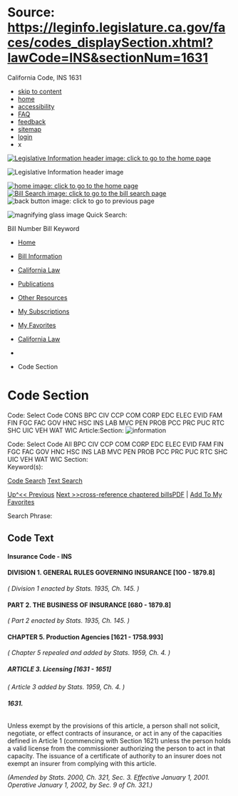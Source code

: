 # Source: https://leginfo.legislature.ca.gov/faces/codes_displaySection.xhtml?lawCode=INS&sectionNum=1631

California Code, INS 1631

* [skip to content](#content_anchor)
* [home](#)
* [accessibility](#)
* [FAQ](#)
* [feedback](#)
* [sitemap](#)
* [login](#)
* x

[![Legislative Information header image: click to go to the home page](/resources/images/header_img.png)](#)

![Legislative Information header image](/resources/images/calegis_header_mobile.png)

[![home image: click to go to the home page](/resources/images/header_img_mobile_02.png)](#)[![Bill Search image: click to go to the bill search page](/resources/images/header_img_mobile_025.png)](#)
![back button image: click to go to previous page](/resources/images/header_img_mobile_03.png)

![magnifying glass image](/resources/images/mag_glass.png) Quick Search:

Bill Number
Bill Keyword

* [Home](#)
* [Bill Information](#)
* [California Law](#)
* [Publications](#)
* [Other Resources](#)
* [My Subscriptions](#)
* [My Favorites](#)

* [California Law](/faces/codes.xhtml)
  >>
* >>
* Code Section

# Code Section

Code: Select Code
CONS
BPC
CIV
CCP
COM
CORP
EDC
ELEC
EVID
FAM
FIN
FGC
FAC
GOV
HNC
HSC
INS
LAB
MVC
PEN
PROB
PCC
PRC
PUC
RTC
SHC
UIC
VEH
WAT
WIC
Article:Section:
![information](/resources/images/info_popup.gif)

Code: Select Code
All
BPC
CIV
CCP
COM
CORP
EDC
ELEC
EVID
FAM
FIN
FGC
FAC
GOV
HNC
HSC
INS
LAB
MVC
PEN
PROB
PCC
PRC
PUC
RTC
SHC
UIC
VEH
WAT
WIC
Section:   
Keyword(s):

[Code Search](#)
[Text Search](#)

[Up^](#)[<< Previous](#) [Next >>](#)[cross-reference chaptered bills](#)[PDF](#) | [Add To My Favorites](#)

Search Phrase:

## Code Text

#### **Insurance Code - INS**

#### **DIVISION 1. GENERAL RULES GOVERNING INSURANCE [100 - 1879.8]**

*( Division 1 enacted by Stats. 1935, Ch. 145. )*

#### **PART 2. THE BUSINESS OF INSURANCE [680 - 1879.8]**

*( Part 2 enacted by Stats. 1935, Ch. 145. )*

#### **CHAPTER 5. Production Agencies [1621 - 1758.993]**

*( Chapter 5 repealed and added by Stats. 1959, Ch. 4. )*

  

##### **ARTICLE 3. Licensing [1631 - 1651]**

*( Article 3 added by Stats. 1959, Ch. 4. )*

  

###### **1631.**

Unless exempt by the provisions of this article, a person shall not solicit, negotiate, or effect contracts of insurance, or act in any of the capacities defined in Article 1 (commencing with Section 1621) unless the person holds a valid license from the commissioner authorizing the person to act in that capacity. The issuance of a certificate of authority to an insurer does not exempt an insurer from complying with this article.

*(Amended by Stats. 2000, Ch. 321, Sec. 3. Effective January 1, 2001. Operative January 1, 2002, by Sec. 9 of Ch. 321.)*